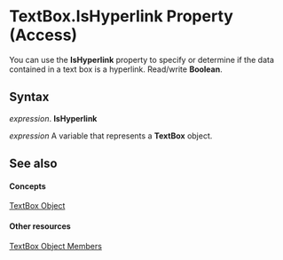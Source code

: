 
# TextBox.IsHyperlink Property (Access)

You can use the  **IsHyperlink** property to specify or determine if the data contained in a text box is a hyperlink. Read/write **Boolean**.


## Syntax

 _expression_. **IsHyperlink**

 _expression_ A variable that represents a **TextBox** object.


## See also


#### Concepts


[TextBox Object](d74fbe9a-0d40-7d28-956f-a2bfd0cfee45.md)
#### Other resources


[TextBox Object Members](bb55abbc-902e-fc2d-bdff-063c55426cd0.md)
